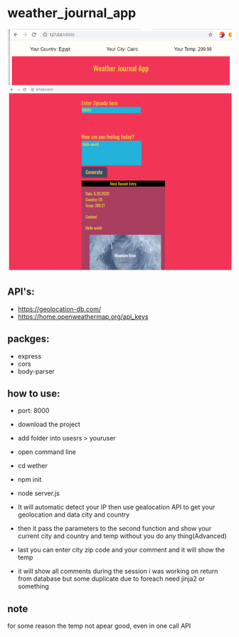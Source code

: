 # weather_journal_app
<img src="auto1.PNG">
<img src="n1.PNG">

## API's:
* https://geolocation-db.com/
* https://home.openweathermap.org/api_keys


## packges:
* express
* cors
* body-parser

## how to use:
* port: 8000
* download the project
* add folder into usesrs > youruser
* open command line
* cd wether
* npm init
* node server.js
* It will automatic detect your IP then use gealocation API to get your geolocation and data city and country
* then it pass the parameters to the second function and show your current city and country and temp without you do any thing(Advanced)
* last you can enter city zip code and your comment and it will show the temp 


* it will show all comments during the session i was working on return from database but some duplicate due to foreach need jinja2 or something


## note
for some reason the temp not apear good, even in one call API 
